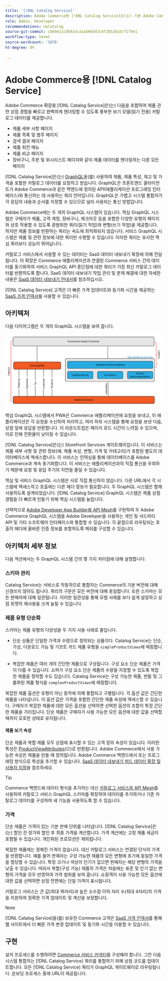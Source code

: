 ```yaml
---
title: '[!DNL Catalog Service]'
description: Adobe Commerce용 [!DNL Catalog Service]은(는) 기본 Adobe Commerce GraphQL 쿼리보다 훨씬 빠르게 제품 표시 페이지 및 제품 목록 페이지의 콘텐츠를 검색할 수 있는 방법을 제공합니다.
role: Admin, Developer
recommendations: noCatalog
source-git-commit: cb69e11cd54a3ca1ab66543c4f28526a3cf1f9e1
workflow-type: tm+mt
source-wordcount: '1078'
ht-degree: 0%

---
```



# Adobe Commerce용 [!DNL Catalog Service]

Adobe Commerce 확장용 [!DNL Catalog Service]은(는) 다음을 포함하여 제품 관련 상점 경험을 빠르고 완벽하게 렌더링할 수 있도록 풍부한 보기 모델(읽기 전용) 카탈로그 데이터를 제공합니다.

* 제품 세부 사항 페이지
* 제품 목록 및 범주 페이지
* 검색 결과 페이지
* 제품 회전 메뉴
* 제품 비교 페이지
* 장바구니, 주문 및 위시리스트 페이지와 같이 제품 데이터를 렌더링하는 다른 모든 페이지

[!DNL Catalog Service]은(는) [GraphQL](https://graphql.org/)을(를) 사용하여 제품, 제품 특성, 재고 및 가격을 포함한 카탈로그 데이터를 요청하고 받습니다. GraphQL은 프론트엔드 클라이언트가 Adobe Commerce과 같은 백엔드에 정의된 API(애플리케이션 프로그래밍 인터페이스)와 통신하는 데 사용하는 쿼리 언어입니다. GraphQL은 가볍고 시스템 통합자가 각 응답의 내용과 순서를 지정할 수 있으므로 널리 사용되는 통신 방법입니다.

Adobe Commerce에는 두 개의 GraphQL 시스템이 있습니다. 핵심 GraphQL 시스템은 구매자가 제품, 고객 계정, 장바구니, 체크아웃 등을 포함한 다양한 유형의 페이지와 상호 작용할 수 있도록 광범위한 쿼리(읽기 작업)와 변형(쓰기 작업)을 제공합니다. 하지만 제품 정보를 반환하는 쿼리는 속도에 최적화되지 않습니다. 서비스 GraphQL 시스템은 제품 및 관련 정보에 대한 쿼리만 수행할 수 있습니다. 이러한 쿼리는 유사한 핵심 쿼리보다 성능이 뛰어납니다.

카탈로그 서비스에서 사용할 수 있는 데이터는 SaaS 데이터 내보내기 확장에 의해 전달됩니다. 이 확장은 Commerce 애플리케이션과 연결된 Commerce 서비스 간의 데이터를 동기화하여 서비스 GraphQL API 종단점에 대한 쿼리가 가장 최신 카탈로그 데이터를 반환하도록 합니다. SaaS 데이터 내보내기 작업 관리 및 문제 해결에 대한 자세한 내용은 [SaaS 데이터 내보내기 안내서](../data-export/overview.md)를 참조하십시오.

[!DNL Catalog Service] 고객은 더 빠른 가격 업데이트와 동기화 시간을 제공하는 [SaaS 가격 인덱서](../price-index/price-indexing.md)를 사용할 수 있습니다.

## 아키텍처

다음 다이어그램은 두 개의 GraphQL 시스템을 보여 줍니다.

![카탈로그 아키텍처 다이어그램](assets/catalog-service-architecture.png)

핵심 GraphQL 시스템에서 PWA은 Commerce 애플리케이션에 요청을 보내고, 이 애플리케이션은 각 요청을 수신하여 처리하고, 여러 하위 시스템을 통해 요청을 보낸 다음, 상점 앞에 응답을 반환합니다. 이 라운드트립은 페이지 로드 시간이 느려질 수 있으며, 이로 인해 전환율이 낮아질 수 있습니다.

[!DNL Catalog Service]은(는) Storefront Services 게이트웨이입니다. 이 서비스는 제품 세부 사항 및 관련 정보(예: 제품 속성, 변형, 가격 및 카테고리)가 포함된 별도의 데이터베이스에 액세스합니다. 이 서비스는 인덱싱을 통해 데이터베이스를 Adobe Commerce과 계속 동기화합니다.
이 서비스는 애플리케이션과의 직접 통신을 우회하기 때문에 요청 및 응답 주기의 지연을 줄일 수 있습니다.

핵심 및 서비스 GraphQL 시스템은 서로 직접 통신하지 않습니다. 다른 URL에서 각 시스템에 액세스하고 호출에는 다른 헤더 정보가 필요합니다. 두 GraphQL 시스템은 함께 사용하도록 설계되었습니다. [!DNL Catalog Service] GraphQL 시스템은 제품 상점 경험을 더 빠르게 만들기 위해 핵심 시스템을 늘립니다.

선택적으로 [Adobe Developer App Builder용 API Mesh](https://developer.adobe.com/graphql-mesh-gateway/)를 구현하여 두 Adobe Commerce GraphQL 시스템을 Adobe Developer을 사용하는 개인 및 서드파티 API 및 기타 소프트웨어 인터페이스와 통합할 수 있습니다. 각 끝점으로 라우팅되는 호출이 헤더에 올바른 인증 정보를 포함하도록 메쉬를 구성할 수 있습니다.

## 아키텍처 세부 정보

다음 섹션에서는 두 GraphQL 시스템 간의 몇 가지 차이점에 대해 설명합니다.

### 스키마 관리

Catalog Service는 서비스로 작동하므로 통합자는 Commerce의 기본 버전에 대해 신경쓰지 않아도 됩니다. 쿼리의 구문은 모든 버전에 대해 동일합니다. 또한 스키마는 모든 판매자에 대해 일관됩니다. 이러한 일관성을 통해 모범 사례를 보다 쉽게 설정하고 상점 위젯의 재사용을 크게 늘릴 수 있습니다.

### 제품 유형 단순화

스키마는 제품 유형의 다양성을 두 가지 사용 사례로 줄입니다.

* 단순 상품은 단일한 가격과 수량으로 정의되는 상품이다. Catalog Service는 단순, 가상, 다운로드 가능 및 기프트 카드 제품 유형을 `simpleProductViews`에 매핑합니다.

* 복잡한 제품은 여러 개의 간단한 제품으로 구성됩니다. 구성 요소 단순 제품은 가격이 다를 수 있습니다. 쇼퍼가 구성 요소 단순 제품의 수량을 지정할 수 있도록 복잡한 제품을 정의할 수도 있습니다. Catalog Service는 구성 가능한 제품, 번들 및 그룹화된 제품 형식을 `complexProductViews`에 매핑합니다.

복잡한 제품 옵션은 유형이 아닌 동작에 의해 통합되고 구별됩니다. 각 옵션 값은 간단한 제품을 나타냅니다. 이 옵션 값은 가격을 포함한 간단한 제품 속성에 액세스할 수 있습니다. 구매자가 복잡한 제품에 대한 모든 옵션을 선택하면 선택한 옵션의 조합이 특정 간단한 제품을 가리킵니다. 단순 제품은 구매자가 사용 가능한 모든 옵션에 대한 값을 선택할 때까지 모호한 상태로 유지됩니다.

#### 제품 보기 속성

단순 제품과 복합 제품 모두 상점에 표시할 수 있는 고객 정의 속성이 있습니다. 이러한 특성은 [ProductViewAttributes](https://developer.adobe.com/commerce/services/graphql/catalog-service/products/#productviewattribute-type)&#x200B;(으)로 반환됩니다. Adobe Commerce에서 사용 가능한 속성은 제품을 만들 때 정의됩니다. Adobe Commerce 백엔드에서 또는 프로그래밍 방식으로 특성을 추가할 수 있습니다. [SaaS 데이터 내보내기 피드 데이터 확장 및 사용자 지정](../data-export/extensibility-and-customizations.md)을 참조하세요.

>[!TIP]
>
>Commerce 백엔드에 데이터 형식을 추가하는 대신 [카탈로그 서비스와 API Mesh](mesh.md)를 사용하여 카탈로그 서비스 GraphQL 스키마를 확장하여 데이터를 추가하거나 기존 카탈로그 데이터를 구성하여 새 기능을 사용하도록 할 수 있습니다.

### 가격

단순 제품은 가격이 있는 기본 판매 단위를 나타냅니다. [!DNL Catalog Service]은(는) 할인 전 정가와 할인 후 최종 가격을 계산합니다. 가격 계산에는 고정 제품 세금이 포함될 수 있습니다. 개인화된 프로모션은 제외됩니다.

복잡한 제품에는 정해진 가격이 없습니다. 대신 카탈로그 서비스는 연결된 단식의 가격을 반환합니다. 예를 들어 판매자는 구성 가능한 제품의 모든 변형에 초기에 동일한 가격을 할당할 수 있습니다. 특정 크기나 색상이 인기가 없으면 판매자는 해당 변형의 가격을 낮출 수 있습니다. 따라서 복합(구성 가능) 제품의 가격은 처음에는 표준 및 인기 없는 변형의 가격을 모두 반영하여 가격 범위를 보여 줍니다. 쇼핑객이 사용 가능한 모든 옵션에 대한 값을 선택하면 상점 전면에는 단일 가격이 표시됩니다.

카탈로그 서비스는 큰 값(최대 16자리)과 높은 소수점 이하 자리 수(최대 4자리)의 가격을 지원하여 정확한 가격 업데이트 및 계산을 보장합니다.

>[!NOTE]
>
> [!DNL Catalog Service]을(를) 보유한 Commerce 고객은 [SaaS 가격 인덱서](../price-index/price-indexing.md)를 통해 웹 사이트에서 더 빠른 가격 변경 업데이트 및 동기화 시간을 이용할 수 있습니다.

## 구현

설치 프로세스를 수행하려면 [Commerce 서비스 커넥터](../landing/saas.md)를 구성해야 합니다. 그런 다음 시스템 통합자는 [!DNL Catalog Service] 쿼리를 통합하기 위해 상점 코드를 업데이트합니다. 모든 [!DNL Catalog Service] 쿼리가 GraphQL 게이트웨이로 라우팅됩니다. 온보딩 프로세스 중에 URL이 제공됩니다.
